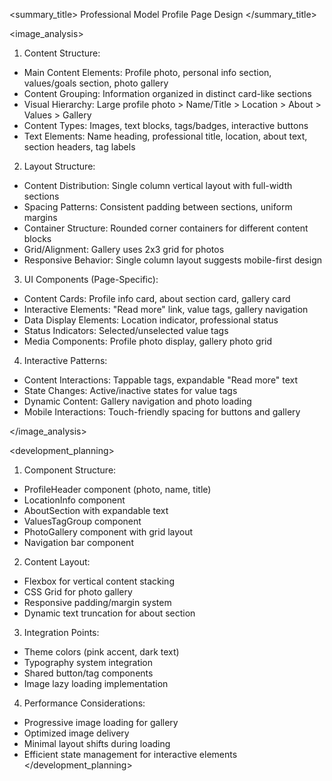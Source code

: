 <summary_title>
Professional Model Profile Page Design
</summary_title>

<image_analysis>
1. Content Structure:
- Main Content Elements: Profile photo, personal info section, values/goals section, photo gallery
- Content Grouping: Information organized in distinct card-like sections
- Visual Hierarchy: Large profile photo > Name/Title > Location > About > Values > Gallery
- Content Types: Images, text blocks, tags/badges, interactive buttons
- Text Elements: Name heading, professional title, location, about text, section headers, tag labels

2. Layout Structure:
- Content Distribution: Single column vertical layout with full-width sections
- Spacing Patterns: Consistent padding between sections, uniform margins
- Container Structure: Rounded corner containers for different content blocks
- Grid/Alignment: Gallery uses 2x3 grid for photos
- Responsive Behavior: Single column layout suggests mobile-first design

3. UI Components (Page-Specific):
- Content Cards: Profile info card, about section card, gallery card
- Interactive Elements: "Read more" link, value tags, gallery navigation
- Data Display Elements: Location indicator, professional status
- Status Indicators: Selected/unselected value tags
- Media Components: Profile photo display, gallery photo grid

4. Interactive Patterns:
- Content Interactions: Tappable tags, expandable "Read more" text
- State Changes: Active/inactive states for value tags
- Dynamic Content: Gallery navigation and photo loading
- Mobile Interactions: Touch-friendly spacing for buttons and gallery

</image_analysis>

<development_planning>
1. Component Structure:
- ProfileHeader component (photo, name, title)
- LocationInfo component
- AboutSection with expandable text
- ValuesTagGroup component
- PhotoGallery component with grid layout
- Navigation bar component

2. Content Layout:
- Flexbox for vertical content stacking
- CSS Grid for photo gallery
- Responsive padding/margin system
- Dynamic text truncation for about section

3. Integration Points:
- Theme colors (pink accent, dark text)
- Typography system integration
- Shared button/tag components
- Image lazy loading implementation

4. Performance Considerations:
- Progressive image loading for gallery
- Optimized image delivery
- Minimal layout shifts during loading
- Efficient state management for interactive elements
</development_planning>